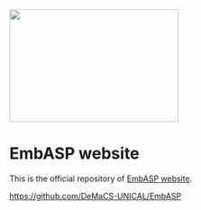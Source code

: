 <img src="docs/_img/EmbASP_Logo.png" width="300" height="200" align="middle">

# EmbASP website

This is the official repository of [EmbASP website](https://www.mat.unical.it/calimeri/projects/embasp/). 



https://github.com/DeMaCS-UNICAL/EmbASP
